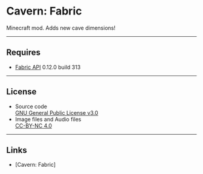 # Cavern: Fabric
Minecraft mod. Adds new cave dimensions!

----
## Requires
* [Fabric API](http://files.minecraftforge.net/) 0.12.0 build 313

----
## License
* Source code  
[GNU General Public License v3.0](https://www.gnu.org/licenses/gpl-3.0.txt)
* Image files and Audio files  
[CC-BY-NC 4.0](http://creativecommons.org/licenses/by-nc/4.0/)

----
## Links
* [Cavern: Fabric]
